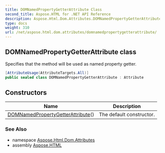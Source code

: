 ```yaml
---
title: DOMNamedPropertyGetterAttribute Class
second_title: Aspose.HTML for .NET API Reference
description: Aspose.Html.Dom.Attributes.DOMNamedPropertyGetterAttribute class. Specifies that the method will be used as named property getter
type: docs
weight: 310
url: /net/aspose.html.dom.attributes/domnamedpropertygetterattribute/
---
```

## DOMNamedPropertyGetterAttribute class

Specifies that the method will be used as named property getter.

```csharp
[AttributeUsage(AttributeTargets.All)]
public sealed class DOMNamedPropertyGetterAttribute : Attribute
```

## Constructors

| Name | Description |
| --- | --- |
| [DOMNamedPropertyGetterAttribute](domnamedpropertygetterattribute/)() | The default constructor. |

### See Also

* namespace [Aspose.Html.Dom.Attributes](../../aspose.html.dom.attributes/)
* assembly [Aspose.HTML](../../)
